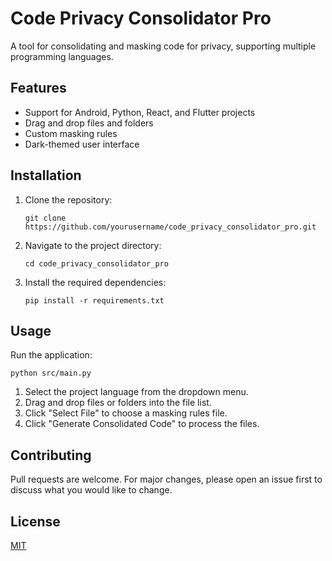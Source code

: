 # Code Privacy Consolidator Pro

A tool for consolidating and masking code for privacy, supporting multiple programming languages.

## Features

- Support for Android, Python, React, and Flutter projects
- Drag and drop files and folders
- Custom masking rules
- Dark-themed user interface

## Installation

1. Clone the repository:
   ```
   git clone https://github.com/yourusername/code_privacy_consolidator_pro.git
   ```

2. Navigate to the project directory:
   ```
   cd code_privacy_consolidator_pro
   ```

3. Install the required dependencies:
   ```
   pip install -r requirements.txt
   ```

## Usage

Run the application:

```
python src/main.py
```

1. Select the project language from the dropdown menu.
2. Drag and drop files or folders into the file list.
3. Click "Select File" to choose a masking rules file.
4. Click "Generate Consolidated Code" to process the files.

## Contributing

Pull requests are welcome. For major changes, please open an issue first to discuss what you would like to change.

## License

[MIT](https://choosealicense.com/licenses/mit/)